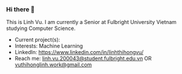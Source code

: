 ### Hi there 👋
This is Linh Vu. I am currently a Senior at Fulbright University Vietnam studying Computer Science.

- Current project(s):
- Interests: Machine Learning
- LinkedIn: https://www.linkedin.com/in/linhthihongvu/
- Reach me: linh.vu.200043@student.fulbright.edu.vn OR vuthihonglinh.work@gmail.com
